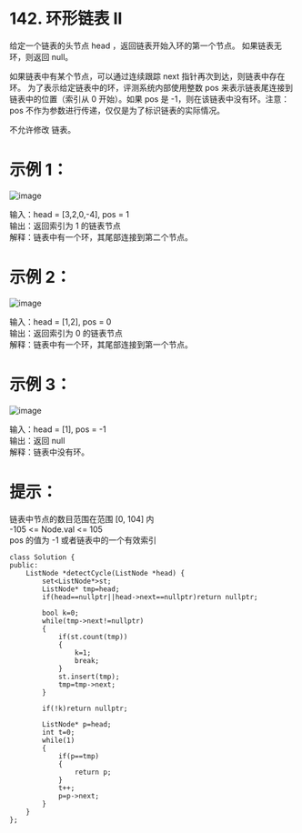 # 142. 环形链表 II  

给定一个链表的头节点  head ，返回链表开始入环的第一个节点。 如果链表无环，则返回 null。

如果链表中有某个节点，可以通过连续跟踪 next 指针再次到达，则链表中存在环。 为了表示给定链表中的环，评测系统内部使用整数 pos 来表示链表尾连接到链表中的位置（索引从 0 开始）。如果 pos 是 -1，则在该链表中没有环。注意：pos 不作为参数进行传递，仅仅是为了标识链表的实际情况。

不允许修改 链表。

 

# 示例 1：  
![image](https://github.com/user-attachments/assets/deb971b0-cc8f-4fb0-a60c-6919b71210b8)  



输入：head = [3,2,0,-4], pos = 1  
输出：返回索引为 1 的链表节点    
解释：链表中有一个环，其尾部连接到第二个节点。  
# 示例 2：  
![image](https://github.com/user-attachments/assets/eceb7a13-e2cf-4f60-9759-0e8c9b748538)  



输入：head = [1,2], pos = 0  
输出：返回索引为 0 的链表节点  
解释：链表中有一个环，其尾部连接到第一个节点。  
# 示例 3：  
![image](https://github.com/user-attachments/assets/3935a7fd-084f-41e5-a60d-f55a6ac1780d)  
 


输入：head = [1], pos = -1  
输出：返回 null  
解释：链表中没有环。  
 

# 提示：  

链表中节点的数目范围在范围 [0, 104] 内  
-105 <= Node.val <= 105  
pos 的值为 -1 或者链表中的一个有效索引  

```
class Solution {
public:
    ListNode *detectCycle(ListNode *head) {
        set<ListNode*>st;
        ListNode* tmp=head;
        if(head==nullptr||head->next==nullptr)return nullptr;

        bool k=0;
        while(tmp->next!=nullptr)
        {
            if(st.count(tmp))
            {
                k=1;
                break;
            }
            st.insert(tmp);
            tmp=tmp->next;
        }

        if(!k)return nullptr;

        ListNode* p=head;
        int t=0;
        while(1)
        {
            if(p==tmp)
            {
                return p;
            }
            t++;
            p=p->next;
        }
    }
};
```
